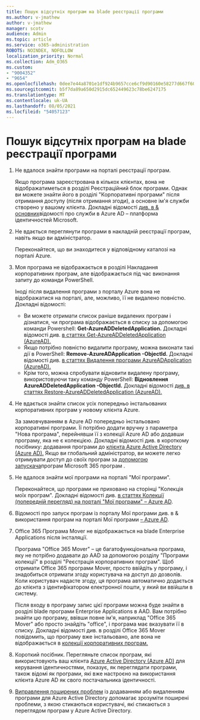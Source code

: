 ```yaml
---
title: Пошук відсутніх програм на blade реєстрації програми
ms.author: v-jmathew
author: v-jmathew
manager: scotv
audience: Admin
ms.topic: article
ms.service: o365-administration
ROBOTS: NOINDEX, NOFOLLOW
localization_priority: Normal
ms.collection: Adm_O365
ms.custom:
- "9004352"
- "9654"
ms.openlocfilehash: 0dee7e44a8701e1df924b9657cce6cf9d90160e58277d667f6069a4cbcf87ce5
ms.sourcegitcommit: b5f7da89a650d2915dc652449623c78be6247175
ms.translationtype: MT
ms.contentlocale: uk-UA
ms.lasthandoff: 08/05/2021
ms.locfileid: "54057123"
---
```

# <a name="find-missing-applications-on-app-registration-blade"></a>Пошук відсутніх програм на blade реєстрації програми

1. Не вдалося знайти програми на порталі реєстрації програм.

    Якщо програма зареєстрована в кількох клієнтах, вона не відображатиметься в розділі Реєстраційний блок програми. Однак ви можете знайти його в розділі "Корпоративні програми" після отримання доступу (після отримання згоди), а основне ім'я служби створено у вашому клієнта. Докладні відомості [див. в & основних](https://docs.microsoft.com/azure/active-directory/develop/app-objects-and-service-principals)відомості про служби в Azure AD – платформа ідентичностей Microsoft.
2. Не вдається переглянути програми в накладній реєстрації програм, навіть якщо ви адміністратор.

    Переконайтеся, що ви знаходитеся у відповідному каталозі на порталі Azure.
3. Моя програма не відображається в розділі Накладання корпоративних програм, але відображається під час виконання запиту до команди PowerShell.

    Іноді після видалення програми з порталу Azure вона не відображатися на порталі, але, можливо, її не видалено повністю. Докладні відомості:
    - Ви можете отримати список раніше видалених програм і дізнатися, чи програма відображається в списку за допомогою команди Powershell: **Get-AzureADDeletedApplication.** Докладні відомості див. [в статтях Get-AzureADDeletedApplication (AzureAD).](https://docs.microsoft.com/powershell/module/azuread/get-azureaddeletedapplication)
    - Якщо потрібно повністю видалити програму, можна виконати такі дії в PowerShell: **Remove-AzureADApplication -ObjectId.** Докладні відомості див. [в статтях Видалення програми AzureADApplication (AzureAD).](https://docs.microsoft.com/powershell/module/azuread/remove-azureadapplication)
    - Крім того, можна спробувати відновити видалену програму, використовуючи таку команду PowerShell: **Відновлення AzureADDeletedApplication -ObjectId.** Докладні відомості [див. в статтях Restore-AzureADDeletedApplication (AzureAD).](https://docs.microsoft.com/powershell/module/azuread/restore-azureaddeletedapplication)
4. Не вдається знайти список усіх попередньо інстальованих корпоративних програм у новому клієнта Azure.

    За замовчуванням в Azure AD попередньо інстальовано корпоративні програми. Її потрібно додати вручну з параметра "Нова програма", перейнявши її з колекції Azure AD або додавши програму, яка не є колекцією. Докладні відомості див. в короткому посібнику: додавання програми до [клієнта Azure Active Directory (Azure AD).](https://docs.microsoft.com/azure/active-directory/manage-apps/add-application-portal)
    Якщо ви глобальний адміністратор, ви можете легко отримувати доступ до своїх програм за [допомогою запускача](https://docs.microsoft.com/microsoft-365/admin/manage/customize-the-app-launcher)програм Microsoft 365 програм .
5. Не вдалося знайти мої програми на порталі "Мої програми".

    Переконайтеся, що програми не приховано на сторінці "Колекція моїх програм". Докладні відомості див. [в статтях Колекції (попередній перегляд) на порталі "Мої програми" – Azure AD](https://docs.microsoft.com/azure/active-directory/user-help/my-apps-portal-user-collections).
6. Відомості про запуск програм із порталу Мої програми див. в & використання програм на порталі Мої програми [– Azure AD](https://docs.microsoft.com/azure/active-directory/user-help/my-apps-portal-end-user-access).
7. Office 365 Програма Mover не відображається на blade Enterprise Applications після інсталяції.

    Програма "Office 365 Mover" – це багатофункціональна програма, яку не потрібно додавати до AAD за допомогою розділу "Програми колекції" в розділі "Реєстрація корпоративних програм". Щоб отримати Office 365 програми Mover, просто ввійдіть у програму, і знадобиться отримати згоду користувача на доступ до дозволів. Коли користувач надасте згоду, ця програма автоматично додається до клієнта з ідентифікатором електронної пошти, у який ви ввійшли в систему.

    Після входу в програму запис цієї програми можна буде знайти в розділі blade програми Enterprise Applications в AAD. Вам потрібно знайти цю програму, ввівши повне ім'я, наприклад "Office 365 Mover" або просто знайдіть "office", і програма має вказувати її в списку. Докладні відомості див. в розділі Office 365 Mover повідомить, що програму вже інстальовано, але вона не відображається в [колекції корпоративних програм.](https://docs.microsoft.com/answers/questions/30186/office-365-mover-says-its-already-installed-but-it.html)
8. Короткий посібник. Перегляньте список програм, які використовують ваш клієнта [Azure Active Directory (Azure AD)](https://docs.microsoft.com/azure/active-directory/manage-apps/view-applications-portal) для керування ідентичностями, показує, як переглядати програми, також відомі як програми, які вже настроєно на використання клієнта Azure AD як свого постачальника ідентичності.
9. [Виправлення поширених проблем](https://docs.microsoft.com/azure/active-directory/manage-apps/troubleshoot-adding-apps) із додаванням або видаленням програми для Azure Active Directory допомагає зрозуміти поширені проблеми, з якою стикаються користувачі, які стикаються з переглядом програм у Azure Active Directory.
